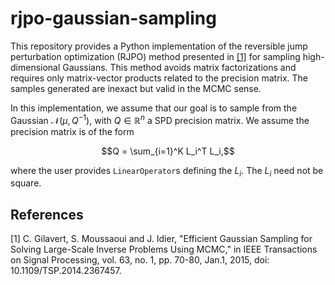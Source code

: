 # rjpo-gaussian-sampling

This repository provides a Python implementation of the reversible jump perturbation optimization (RJPO) method presented in [[1]](#1) for sampling high-dimensional Gaussians. This method avoids matrix factorizations and requires only matrix-vector products related to the precision matrix. The samples generated are inexact but valid in the MCMC sense.

In this implementation, we assume that our goal is to sample from the Gaussian $\mathcal{N}(\mu, Q^{-1})$, with $Q \in \mathbb{R}^n$ a SPD precision matrix. We assume the precision matrix is of the form
```math
Q = \sum_{i=1}^K L_i^T L_i,
```
where the user provides ``LinearOperator``s defining the $L_i$. The $L_i$ need not be square.



## References
<a id="1">[1]</a> 
C. Gilavert, S. Moussaoui and J. Idier, "Efficient Gaussian Sampling for Solving Large-Scale Inverse Problems Using MCMC," in IEEE Transactions on Signal Processing, vol. 63, no. 1, pp. 70-80, Jan.1, 2015, doi: 10.1109/TSP.2014.2367457.
